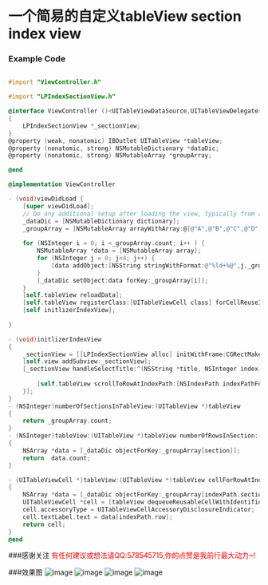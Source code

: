 # 一个简易的自定义tableView section index view

### Example Code

```objective-c

#import "ViewController.h"

#import "LPIndexSectionView.h"

@interface ViewController ()<UITableViewDataSource,UITableViewDelegate>
{
    LPIndexSectionView *_sectionView;
}
@property (weak, nonatomic) IBOutlet UITableView *tableView;
@property (nonatomic, strong) NSMutableDictionary *dataDic;
@property (nonatomic, strong) NSMutableArray *groupArray;

@end

@implementation ViewController

- (void)viewDidLoad {
    [super viewDidLoad];
    // Do any additional setup after loading the view, typically from a nib.
    _dataDic = [NSMutableDictionary dictionary];
    _groupArray = [NSMutableArray arrayWithArray:@[@"A",@"B",@"C",@"D",@"E",@"F",@"G",@"H",@"I",@"J",@"K",@"L"]];
    
    for (NSInteger i = 0; i <_groupArray.count; i++ ) {
        NSMutableArray *data = [NSMutableArray array];
        for (NSInteger j = 0; j<4; j++) {
            [data addObject:[NSString stringWithFormat:@"%ld+%@",j,_groupArray[i]]];
        }
        [_dataDic setObject:data forKey:_groupArray[i]];
    }
    [self.tableView reloadData];
    [self.tableView registerClass:[UITableViewCell class] forCellReuseIdentifier:@"cell"];
    [self initlizerIndexView];
    
}

- (void)initlizerIndexView
{
    _sectionView = [[LPIndexSectionView alloc] initWithFrame:CGRectMake([UIScreen mainScreen].bounds.size.width - 35, 64, 30, self.view.frame.size.height - 124) titles:self.groupArray titleHeight:30];
    [self.view addSubview:_sectionView];
    [_sectionView handleSelectTitle:^(NSString *title, NSInteger index) {
    
        [self.tableView scrollToRowAtIndexPath:[NSIndexPath indexPathForItem:0 inSection:index] atScrollPosition: UITableViewScrollPositionTop animated:YES];
    }];
}
- (NSInteger)numberOfSectionsInTableView:(UITableView *)tableView
{
    return _groupArray.count;
}
- (NSInteger)tableView:(UITableView *)tableView numberOfRowsInSection:(NSInteger)section
{
    NSArray *data = [_dataDic objectForKey:_groupArray[section]];
    return  data.count;
}

- (UITableViewCell *)tableView:(UITableView *)tableView cellForRowAtIndexPath:(NSIndexPath *)indexPath
{
    NSArray *data = [_dataDic objectForKey:_groupArray[indexPath.section]];
    UITableViewCell *cell = [tableView dequeueReusableCellWithIdentifier:@"cell"];
    cell.accessoryType = UITableViewCellAccessoryDisclosureIndicator;
    cell.textLabel.text = data[indexPath.row];
    return cell;
}
@end

```
###感谢关注
<font color = red>有任何建议或想法请QQ:578545715,你的点赞是我前行最大动力~!</font>

###效果图
![image](https://github.com/LeeFengHY/LPCustomTableViewSectionIndexView/raw/master/images/1.jpg)
![image](https://github.com/LeeFengHY/LPCustomTableViewSectionIndexView/raw/master/images/2.jpg)
![image](https://github.com/LeeFengHY/LPCustomTableViewSectionIndexView/raw/master/images/4.jpg)
![image](https://github.com/LeeFengHY/LPCustomTableViewSectionIndexView/raw/master/images/5.jpg)


